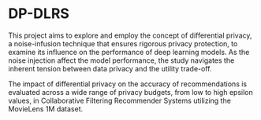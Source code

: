 # DP-DLRS

This project aims to explore and employ the concept of differential privacy, a noise-infusion technique that ensures rigorous privacy protection, to examine its influence on the performance of deep learning models. As the noise injection affect the model performance, the study navigates the inherent tension between data privacy and the utility trade-off. 

The impact of differential privacy on the accuracy of recommendations is evaluated across a wide range of privacy budgets, from low to high epsilon values, in Collaborative Filtering Recommender Systems utilizing the MovieLens 1M dataset.
